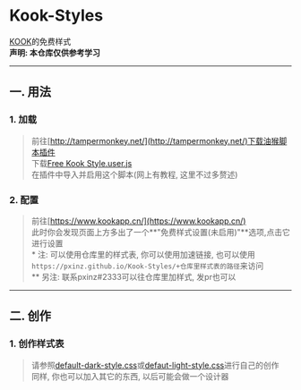 # Kook-Styles  
[KOOK](https://www.kookapp.cn/)的免费样式  
**声明: 本仓库仅供参考学习**
***
## 一. 用法
### 1. 加载
> 前往[http://tampermonkey.net/](http://tampermonkey.net/)下载油猴脚本插件  
下载[Free Kook Style.user.js](https://github.com/pxinz/Kook-Styles/blob/main/Free%20Kook%20Style.user.js)  
在插件中导入并启用这个脚本(网上有教程, 这里不过多赘述)  
### 2. 配置
> 前往[https://www.kookapp.cn/](https://www.kookapp.cn/)  
此时你会发现页面上方多出了一个**"免费样式设置(未启用)"**选项,点击它进行设置  
\* 注: 可以使用仓库里的样式表, 你可以使用加速链接, 也可以使用`https://pxinz.github.io/Kook-Styles/+仓库里样式表的路径`来访问  
\*\* 另注: 联系pxinz#2333可以往仓库里加样式, 发pr也可以  
***
## 二. 创作
### 1. 创作样式表
> 请参照[default-dark-style.css](https://github.com/pxinz/Kook-Styles/blob/main/styles/default-dark-style.css)或[defaut-light-style.css](https://github.com/pxinz/Kook-Styles/blob/main/styles/default-light-style.css)进行自己的创作  
同样, 你也可以加入其它的东西, 以后可能会做一个设计器
